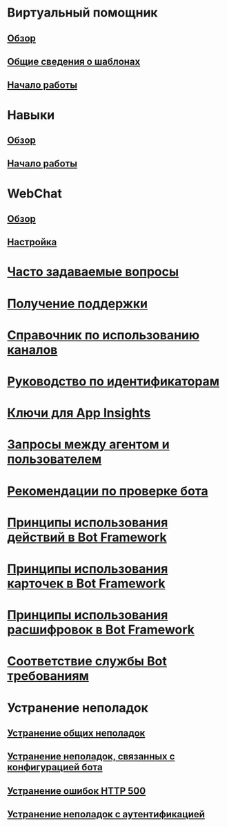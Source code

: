 # Виртуальный помощник
## [Обзор](../v4sdk/bot-builder-virtual-assistant-introduction.md)
## [Общие сведения о шаблонах](../v4sdk/bot-builder-virtual-assistant-template.md)
## [Начало работы](../v4sdk/bot-builder-virtual-assistant-gettingstarted.md)
# Навыки 
## [Обзор](../v4sdk/bot-builder-skills-overview.md)
## [Начало работы](../v4sdk/bot-builder-skills-gettingstarted.md)
# WebChat
## [Обзор](../v4sdk/bot-builder-webchat-overview.md)
## [Настройка](../v4sdk/bot-builder-webchat-customization.md)
# [Часто задаваемые вопросы](../bot-service-resources-bot-framework-faq.md)
# [Получение поддержки](../bot-service-resources-links-help.md)
# [Справочник по использованию каналов](../bot-service-channels-reference.md)
# [Руководство по идентификаторам](../bot-service-resources-identifiers-guide.md)
# [Ключи для App Insights](../bot-service-resources-app-insights-keys.md)
# [Запросы между агентом и пользователем](../bot-service-resources-user-agent.md)
# [Рекомендации по проверке бота](../bot-service-review-guidelines.md)
# [Принципы использования действий в Bot Framework](https://aka.ms/botSpecs-activitySchema)
# [Принципы использования карточек в Bot Framework](https://aka.ms/botSpecs-cardSchema)
# [Принципы использования расшифровок в Bot Framework](https://aka.ms/botSpecs-transcripts)
# [Соответствие службы Bot требованиям](../v4sdk/bot-service-compliance.md)
# Устранение неполадок
## [Устранение общих неполадок](../bot-service-troubleshoot-general-problems.md)
## [Устранение неполадок, связанных с конфигурацией бота](../bot-service-troubleshoot-bot-configuration.md)
## [Устранение ошибок HTTP 500](../bot-service-troubleshoot-500-errors.md)
## [Устранение неполадок с аутентификацией](../bot-service-troubleshoot-authentication-problems.md)
